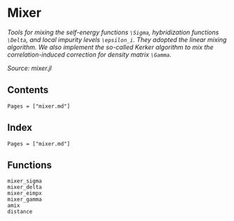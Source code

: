 # Mixer

*Tools for mixing the self-energy functions ``\Sigma``, hybridization functions ``\Delta``, and local impurity levels ``\epsilon_i``. They adopted the linear mixing algorithm. We also implement the so-called Kerker algorithm to mix the correlation-induced correction for density matrix ``\Gamma``.*

*Source: mixer.jl*

## Contents

```@contents
Pages = ["mixer.md"]
```

## Index

```@index
Pages = ["mixer.md"]
```

## Functions

```@docs
mixer_sigma
mixer_delta
mixer_eimpx
mixer_gamma
amix
distance
```
